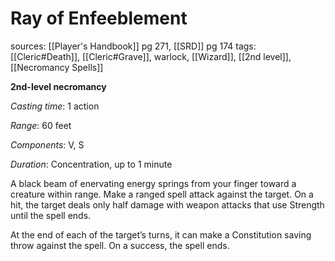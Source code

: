 # Ray of Enfeeblement
sources: [[Player's Handbook]] pg 271, [[SRD]] pg 174
tags: [[Cleric#Death]], [[Cleric#Grave]], warlock, [[Wizard]], [[2nd level]], [[Necromancy Spells]]

**2nd-level necromancy**

*Casting time*: 1 action

*Range*: 60 feet

*Components*: V, S

*Duration*: Concentration, up to 1 minute

A black beam of enervating energy springs from your finger toward a creature within range. Make a ranged spell attack against the target. On a hit, the target deals only half damage with weapon attacks that use Strength until the spell ends.

At the end of each of the target’s turns, it can make a Constitution saving throw against the spell. On a success, the spell ends.
